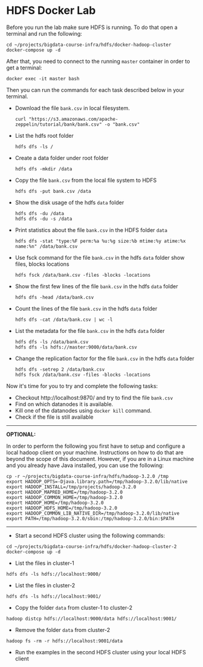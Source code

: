 # HDFS Docker Lab
Before you run the lab make sure HDFS is running. To do that open a terminal and run the following:
```
cd ~/projects/bigdata-course-infra/hdfs/docker-hadoop-cluster
docker-compose up -d
```

After that, you need to connect to the running `master` container in order to get a terminal:

```
docker exec -it master bash
```

Then you can run the commands for each task described below in your terminal.

- Download the file `bank.csv` in local filesystem. 
    
    ```
    curl "https://s3.amazonaws.com/apache-zeppelin/tutorial/bank/bank.csv" -o "bank.csv"
    ```

- List the hdfs root folder
    ```
    hdfs dfs -ls /
    ```

- Create a data folder under root folder
    ```
    hdfs dfs -mkdir /data
    ```

- Copy the file `bank.csv` from the local file system to HDFS
    ```
    hdfs dfs -put bank.csv /data
    ```

- Show the disk usage of the hdfs `data` folder
    ```
    hdfs dfs -du /data
    hdfs dfs -du -s /data
    ```

- Print statistics about the file `bank.csv` in the HDFS folder `data`
    ```
    hdfs dfs -stat "type:%F perm:%a %u:%g size:%b mtime:%y atime:%x name:%n" /data/bank.csv
    ```

- Use fsck command for the file `bank.csv` in the hdfs `data` folder show files, blocks locations
    ```
    hdfs fsck /data/bank.csv -files -blocks -locations
    ```

- Show the first few lines of the file `bank.csv` in the hdfs `data` folder
    ```
    hdfs dfs -head /data/bank.csv
    ```

- Count the lines of the file `bank.csv` in the hdfs `data` folder
    ```
    hdfs dfs -cat /data/bank.csv | wc -l
    ```

- List the metadata for the file `bank.csv` in the hdfs `data` folder
    ```
    hdfs dfs -ls /data/bank.csv
    hdfs dfs -ls hdfs://master:9000/data/bank.csv
    ```

- Change the replication factor for the file `bank.csv` in the hdfs `data` folder
    ```
    hdfs dfs -setrep 2 /data/bank.csv
    hdfs fsck /data/bank.csv -files -blocks -locations
    ```

Now it's time for you to try and complete the following tasks:

- Checkout http://localhost:9870/ and try to find the file `bank.csv`
- Find on which datanodes it is available.
- Kill one of the datanodes using `docker kill` command. 
- Check if the file is still available

---
**OPTIONAL:**

In order to perform the following you first have to setup and configure a local hadoop client on your machine. Instructions on how to do that are beyond the scope of this document. However, if you are in a Linux machine and you already have Java installed, you can use the following:

```
cp -r ~/projects/bigdata-course-infra/hdfs/hadoop-3.2.0 /tmp
export HADOOP_OPTS=-Djava.library.path=/tmp/hadoop-3.2.0/lib/native
export HADOOP_INSTALL=/tmp/projects/hadoop-3.2.0
export HADOOP_MAPRED_HOME=/tmp/hadoop-3.2.0
export HADOOP_COMMON_HOME=/tmp/hadoop-3.2.0
export HADOOP_HOME=/tmp/hadoop-3.2.0
export HADOOP_HDFS_HOME=/tmp/hadoop-3.2.0
export HADOOP_COMMON_LIB_NATIVE_DIR=/tmp/hadoop-3.2.0/lib/native
export PATH=/tmp/hadoop-3.2.0/sbin:/tmp/hadoop-3.2.0/bin:$PATH
```

---

- Start a second HDFS cluster using the following commands:
```
cd ~/projects/bigdata-course-infra/hdfs/docker-hadoop-cluster-2
docker-compose up -d
```

- List the files in cluster-1
```
hdfs dfs -ls hdfs://localhost:9000/
```

- List the files in cluster-2
```
hdfs dfs -ls hdfs://localhost:9001/
```

- Copy the folder `data` from cluster-1 to cluster-2
```
hadoop distcp hdfs://localhost:9000/data hdfs://localhost:9001/
```

- Remove the folder `data` from cluster-2
```
hadoop fs -rm -r hdfs://localhost:9001/data
```

- Run the examples in the second HDFS cluster using your local HDFS client


